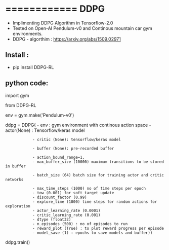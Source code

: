 ============
DDPG
============

- Implimenting DDPG Algorithm in Tensorflow-2.0
- Tested on Open-AI Pendulum-v0 and Continous mountain car gym environments.
- DDPG - algorthim : https://arxiv.org/abs/1509.02971

Install :
------------------
- pip install DDPG-RL


python code:
------------------

import gym

from DDPG-RL

env = gym.make('Pendulum-v0')

ddpg = DDPG(
                - env : gym environment with continous action space
                - actor(None) : Tensorflow/keras model

                - critic (None): tensorflow/keras model

                - buffer (None): pre-recorded buffer

                - action_bound_range=1,
                - max_buffer_size (10000) maximum transitions to be stored in buffer

                - batch_size (64) batch size for training actor and critic networks

                - max_time_steps (1000) no of time steps per epoch
                - tow (0.001) for soft target update
                - discount_factor (0.99)
                - explore_time (1000) time steps for random actions for exploration
                - actor_learning_rate (0.0001)
                - critic_learning_rate (0.001)
                - dtype (float32)
                - n_episodes (500) : no of episodes to run
                - reward_plot (True) : to plot reward progress per episode
                - model_save (1) : epochs to save models and buffer))

ddpg.train()
